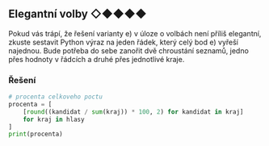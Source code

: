 ## Elegantní volby ◇◆◆◆◆

Pokud vás trápí, že řešení varianty e) v úloze o volbách není příliš elegantní, zkuste sestavit Python výraz na jeden řádek, 
který celý bod e) vyřeší najednou. Bude potřeba do sebe zanořit dvě chroustání seznamů, jedno přes hodnoty v řádcích a druhé přes jednotlivé kraje.

### Řešení

```python
# procenta celkoveho poctu
procenta = [
    [round((kandidat / sum(kraj)) * 100, 2) for kandidat in kraj]
    for kraj in hlasy
]
print(procenta)
```